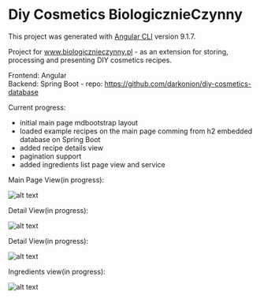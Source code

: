 # Diy Cosmetics BiologicznieCzynny

This project was generated with [Angular CLI](https://github.com/angular/angular-cli) version 9.1.7.

Project for www.biologicznieczynny.pl - as an extension for storing, processing and presenting DIY cosmetics recipes.<br>

Frontend: Angular <br>
Backend: Spring Boot - repo: https://github.com/darkonion/diy-cosmetics-database<br>

Current progress: <br>
- initial main page mdbootstrap layout <br>
- loaded example recipes on the main page comming from h2 embedded database on Spring Boot <br>
- added recipe details view
- pagination support
- added ingredients list page view and service

Main Page View(in progress):

![alt text](https://i.imgur.com/L0HRbZh.png?1)

Detail View(in progress):

![alt text](https://i.imgur.com/VPjgAJV.png?1)

Detail View(in progress):

![alt text](https://i.imgur.com/TDVhETK.png?1)

Ingredients view(in progress):

![alt text](https://i.imgur.com/Oo2tocl.png?1) 
